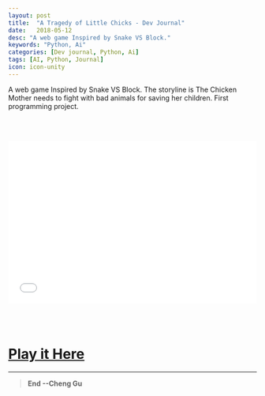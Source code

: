 ```yaml
---
layout: post
title:  "A Tragedy of Little Chicks - Dev Journal"
date:   2018-05-12
desc: "A web game Inspired by Snake VS Block."
keywords: "Python, Ai"
categories: [Dev journal, Python, Ai]
tags: [AI, Python, Journal]
icon: icon-unity
---
```


A web game Inspired by Snake VS Block. The storyline is The Chicken Mother needs to fight with bad animals for saving her children. First programming project.

<br/><br/>

<div style='position:relative; padding-bottom:calc(56.25% + 44px)'><iframe src="//player.bilibili.com/player.html?aid=37404661&cid=65747228&page=1"   frameborder='0' scrolling='no' width='100%' height='100%' style='position:absolute;top:0;left:0;' allowfullscreen></iframe></div> 

<br/><br/>

# [Play it Here](https://gucheng0712.github.io/A-Tragedy-of-Little-Chicks-P5.js-/)




---
>**End --Cheng Gu**
